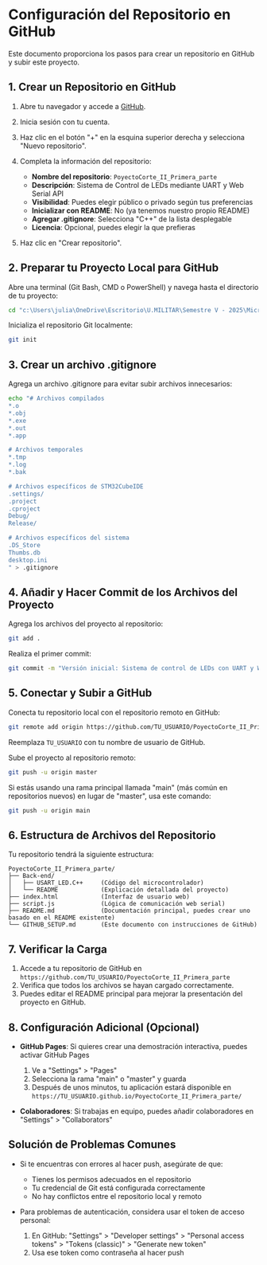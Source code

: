 # Configuración del Repositorio en GitHub

Este documento proporciona los pasos para crear un repositorio en GitHub y subir este proyecto.

## 1. Crear un Repositorio en GitHub

1. Abre tu navegador y accede a [GitHub](https://github.com).
2. Inicia sesión con tu cuenta.
3. Haz clic en el botón "+" en la esquina superior derecha y selecciona "Nuevo repositorio".
4. Completa la información del repositorio:
   - **Nombre del repositorio**: `PoyectoCorte_II_Primera_parte`
   - **Descripción**: Sistema de Control de LEDs mediante UART y Web Serial API
   - **Visibilidad**: Puedes elegir público o privado según tus preferencias
   - **Inicializar con README**: No (ya tenemos nuestro propio README)
   - **Agregar .gitignore**: Selecciona "C++" de la lista desplegable
   - **Licencia**: Opcional, puedes elegir la que prefieras

5. Haz clic en "Crear repositorio".

## 2. Preparar tu Proyecto Local para GitHub

Abre una terminal (Git Bash, CMD o PowerShell) y navega hasta el directorio de tu proyecto:

```bash
cd "c:\Users\julia\OneDrive\Escritorio\U.MILITAR\Semestre V - 2025\Micros\Teo\PoyectoCorte_II_Primera_parte"
```

Inicializa el repositorio Git localmente:

```bash
git init
```

## 3. Crear un archivo .gitignore

Agrega un archivo .gitignore para evitar subir archivos innecesarios:

```bash
echo "# Archivos compilados
*.o
*.obj
*.exe
*.out
*.app

# Archivos temporales
*.tmp
*.log
*.bak

# Archivos específicos de STM32CubeIDE
.settings/
.project
.cproject
Debug/
Release/

# Archivos específicos del sistema
.DS_Store
Thumbs.db
desktop.ini
" > .gitignore
```

## 4. Añadir y Hacer Commit de los Archivos del Proyecto

Agrega los archivos del proyecto al repositorio:

```bash
git add .
```

Realiza el primer commit:

```bash
git commit -m "Versión inicial: Sistema de control de LEDs con UART y Web Serial API"
```

## 5. Conectar y Subir a GitHub

Conecta tu repositorio local con el repositorio remoto en GitHub:

```bash
git remote add origin https://github.com/TU_USUARIO/PoyectoCorte_II_Primera_parte.git
```

Reemplaza `TU_USUARIO` con tu nombre de usuario de GitHub.

Sube el proyecto al repositorio remoto:

```bash
git push -u origin master
```

Si estás usando una rama principal llamada "main" (más común en repositorios nuevos) en lugar de "master", usa este comando:

```bash
git push -u origin main
```

## 6. Estructura de Archivos del Repositorio

Tu repositorio tendrá la siguiente estructura:

```
PoyectoCorte_II_Primera_parte/
├── Back-end/
│   ├── USART_LED.C++     (Código del microcontrolador)
│   └── README            (Explicación detallada del proyecto)
├── index.html            (Interfaz de usuario web)
├── script.js             (Lógica de comunicación web serial)
├── README.md             (Documentación principal, puedes crear uno basado en el README existente)
└── GITHUB_SETUP.md       (Este documento con instrucciones de GitHub)
```

## 7. Verificar la Carga

1. Accede a tu repositorio de GitHub en `https://github.com/TU_USUARIO/PoyectoCorte_II_Primera_parte`
2. Verifica que todos los archivos se hayan cargado correctamente.
3. Puedes editar el README principal para mejorar la presentación del proyecto en GitHub.

## 8. Configuración Adicional (Opcional)

- **GitHub Pages**: Si quieres crear una demostración interactiva, puedes activar GitHub Pages
  1. Ve a "Settings" > "Pages"
  2. Selecciona la rama "main" o "master" y guarda
  3. Después de unos minutos, tu aplicación estará disponible en `https://TU_USUARIO.github.io/PoyectoCorte_II_Primera_parte/`

- **Colaboradores**: Si trabajas en equipo, puedes añadir colaboradores en "Settings" > "Collaborators"

## Solución de Problemas Comunes

- Si te encuentras con errores al hacer push, asegúrate de que:
  - Tienes los permisos adecuados en el repositorio
  - Tu credencial de Git está configurada correctamente
  - No hay conflictos entre el repositorio local y remoto

- Para problemas de autenticación, considera usar el token de acceso personal:
  1. En GitHub: "Settings" > "Developer settings" > "Personal access tokens" > "Tokens (classic)" > "Generate new token"
  2. Usa ese token como contraseña al hacer push
